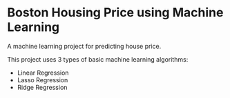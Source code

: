 # Boston Housing Price using Machine Learning
A machine learning project for predicting house price.

This project uses 3 types of basic machine learning algorithms:
* Linear Regression
* Lasso Regression
* Ridge Regression
